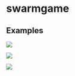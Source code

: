 # swarmgame


## Examples

![](http://i.imgur.com/rVnyLdF.gif)

![](http://i.imgur.com/Ta4ky82.gif)

![](http://i.imgur.com/cZnJOYy.gif)
